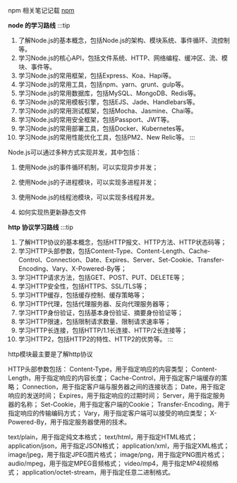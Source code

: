 npm 相关笔记记载 [npm](./npm.md)

**node 的学习路线**
:::tip
1. 了解Node.js的基本概念，包括Node.js的架构、模块系统、事件循环、流控制等。
2. 学习Node.js的核心API，包括文件系统、HTTP、网络编程、缓冲区、流、模块、事件等。
3. 学习Node.js的常用框架，包括Express、Koa、Hapi等。
4. 学习Node.js的常用工具，包括npm、yarn、grunt、gulp等。
5. 学习Node.js的常用数据库，包括MySQL、MongoDB、Redis等。
6. 学习Node.js的常用模板引擎，包括EJS、Jade、Handlebars等。
7. 学习Node.js的常用测试框架，包括Mocha、Jasmine、Chai等。
8. 学习Node.js的常用安全框架，包括Passport、JWT等。
9. 学习Node.js的常用部署工具，包括Docker、Kubernetes等。
10. 学习Node.js的常用性能优化工具，包括PM2、New Relic等。
:::


Node.js可以通过多种方式实现并发，其中包括：
1. 使用Node.js的事件循环机制，可以实现异步并发；
2. 使用Node.js的子进程模块，可以实现多进程并发；
3. 使用Node.js的线程池模块，可以实现多线程并发。


1. 如何实现热更新静态文件


**http 协议学习路线**
:::tip
1. 了解HTTP协议的基本概念，包括HTTP报文、HTTP方法、HTTP状态码等；
2. 学习HTTP头部参数，包括Content-Type、Content-Length、Cache-Control、Connection、Date、Expires、Server、Set-Cookie、Transfer-Encoding、Vary、X-Powered-By等；
3. 学习HTTP请求方法，包括GET、POST、PUT、DELETE等；
4. 学习HTTP安全性，包括HTTPS、SSL/TLS等；
5. 学习HTTP缓存，包括缓存控制、缓存策略等；
6. 学习HTTP代理，包括代理服务器、反向代理服务器等；
7. 学习HTTP身份验证，包括基本身份验证、摘要身份验证等；
8. 学习HTTP限速，包括限制请求数量、限制请求速率等；
9. 学习HTTP长连接，包括HTTP/1.1长连接、HTTP/2长连接等；
10. 学习HTTP2，包括HTTP2的特性、HTTP2的优势等。
:::




http模块最主要是了解http协议

HTTP头部参数包括：
Content-Type，用于指定响应的内容类型；
Content-Length，用于指定响应的内容长度；
Cache-Control，用于指定客户端缓存的策略；
Connection，用于指定客户端与服务器之间的连接状态；
Date，用于指定响应的发送时间；
Expires，用于指定响应的过期时间；
Server，用于指定服务器的名称；
Set-Cookie，用于指定客户端的Cookie；
Transfer-Encoding，用于指定响应的传输编码方式；
Vary，用于指定客户端可以接受的响应类型；
X-Powered-By，用于指定服务器使用的技术。



text/plain，用于指定纯文本格式；
text/html，用于指定HTML格式；
application/json，用于指定JSON格式；
application/xml，用于指定XML格式；
image/jpeg，用于指定JPEG图片格式；
image/png，用于指定PNG图片格式；
audio/mpeg，用于指定MPEG音频格式；
video/mp4，用于指定MP4视频格式；
application/octet-stream，用于指定任意二进制格式。